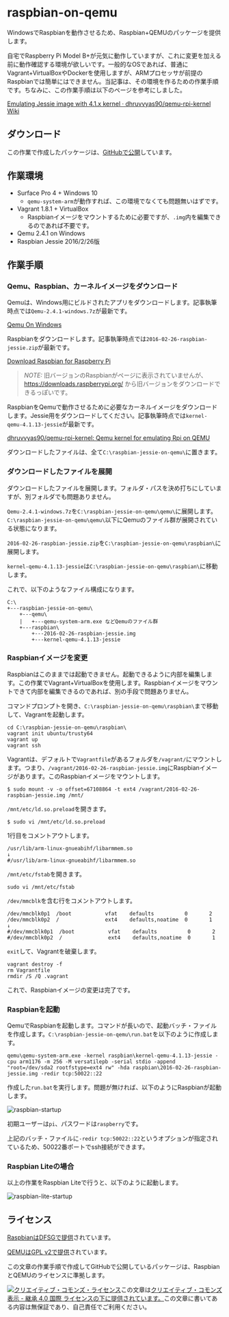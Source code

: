 # raspbian-on-qemu

WindowsでRaspbianを動作させるため、Raspbian+QEMUのパッケージを提供します。

自宅でRaspberry Pi Model B+が元気に動作していますが、これに変更を加える前に動作確認する環境が欲しいです。一般的なOSであれば、普通にVagrant+VirtualBoxやDockerを使用しますが、ARMプロセッサが前提のRaspbianでは簡単にはできません。当記事は、その環境を作るための作業手順です。ちなみに、この作業手順は以下のページを参考にしました。

[Emulating Jessie image with 4.1.x kernel · dhruvvyas90/qemu-rpi-kernel Wiki](https://github.com/dhruvvyas90/qemu-rpi-kernel/wiki/Emulating-Jessie-image-with-4.1.x-kernel)

## ダウンロード

この作業で作成したパッケージは、[GitHubで公開](https://github.com/u6k/raspbian-on-qemu/releases/tag/20160307-raspbian-jessie-on-qemu)しています。

## 作業環境

* Surface Pro 4 + Windows 10
    * `qemu-system-arm`が動作すれば、この環境でなくても問題無いはずです。
* Vagrant 1.8.1 + VirtualBox
    * Raspbianイメージをマウントするために必要ですが、`.img`内を編集できるのであれば不要です。
* Qemu 2.4.1 on Windows
* Raspbian Jessie 2016/2/26版

## 作業手順

### Qemu、Raspbian、カーネルイメージをダウンロード

Qemuは、Windows用にビルドされたアプリをダウンロードします。記事執筆時点では`Qemu-2.4.1-windows.7z`が最新です。

[Qemu On Windows](http://lassauge.free.fr/qemu/)

Raspbianをダウンロードします。記事執筆時点では`2016-02-26-raspbian-jessie.zip`が最新です。

[Download Raspbian for Raspberry Pi](https://www.raspberrypi.org/downloads/raspbian/)

> *NOTE:* 旧バージョンのRaspbianがページに表示されていませんが、 https://downloads.raspberrypi.org/ から旧バージョンをダウンロードできるっぽいです。

RaspbianをQemuで動作させるために必要なカーネルイメージをダウンロードします。Jessie用をダウンロードしてください。記事執筆時点では`kernel-qemu-4.1.13-jessie`が最新です。

[dhruvvyas90/qemu-rpi-kernel: Qemu kernel for emulating Rpi on QEMU](https://github.com/dhruvvyas90/qemu-rpi-kernel)

ダウンロードしたファイルは、全て`C:\raspbian-jessie-on-qemu\`に置きます。

### ダウンロードしたファイルを展開

ダウンロードしたファイルを展開します。フォルダ・パスを決め打ちにしていますが、別フォルダでも問題ありません。

`Qemu-2.4.1-windows.7z`を`C:\raspbian-jessie-on-qemu\qemu\`に展開します。`C:\raspbian-jessie-on-qemu\qemu\`以下にQemuのファイル群が展開されている状態になります。

`2016-02-26-raspbian-jessie.zip`を`C:\raspbian-jessie-on-qemu\raspbian\`に展開します。

`kernel-qemu-4.1.13-jessie`は`C:\raspbian-jessie-on-qemu\raspbian\`に移動します。

これで、以下のようなファイル構成になります。

```
C:\
+---raspbian-jessie-on-qemu\
    +---qemu\
    |   +---qemu-system-arm.exe などQemuのファイル群
    +---raspbian\
        +---2016-02-26-raspbian-jessie.img
        +---kernel-qemu-4.1.13-jessie
```

### Raspbianイメージを変更

Raspbianはこのままでは起動できません。起動できるように内部を編集します。この作業でVagrant+VirtualBoxを使用します。Raspbianイメージをマウントできて内部を編集できるのであれば、別の手段で問題ありません。

コマンドプロンプトを開き、`C:\raspbian-jessie-on-qemu\raspbian\`まで移動して、Vagrantを起動します。

```
cd C:\raspbian-jessie-on-qemu\raspbian\
vagrant init ubuntu/trusty64
vagrant up
vagrant ssh
```

Vagrantは、デフォルトで`Vagrantfile`があるフォルダを`/vagrant/`にマウントします。つまり、`/vagrant/2016-02-26-raspbian-jessie.img`にRaspbianイメージがあります。このRaspbianイメージをマウントします。

```
$ sudo mount -v -o offset=67108864 -t ext4 /vagrant/2016-02-26-raspbian-jessie.img /mnt/
```

`/mnt/etc/ld.so.preload`を開きます。

```
$ sudo vi /mnt/etc/ld.so.preload
```

1行目をコメントアウトします。

```
/usr/lib/arm-linux-gnueabihf/libarmmem.so
↓
#/usr/lib/arm-linux-gnueabihf/libarmmem.so
```

`/mnt/etc/fstab`を開きます。

```
sudo vi /mnt/etc/fstab
```

`/dev/mmcblk`を含む行をコメントアウトします。

```
/dev/mmcblk0p1  /boot           vfat    defaults          0       2
/dev/mmcblk0p2  /               ext4    defaults,noatime  0       1
↓
#/dev/mmcblk0p1  /boot           vfat    defaults          0       2
#/dev/mmcblk0p2  /               ext4    defaults,noatime  0       1
```

`exit`して、Vagrantを破棄します。

```
vagrant destroy -f
rm Vagrantfile
rmdir /S /Q .vagrant
```

これで、Raspbianイメージの変更は完了です。

### Raspbianを起動

QemuでRaspbianを起動します。コマンドが長いので、起動バッチ・ファイルを作成します。`C:\raspbian-jessie-on-qemu\run.bat`を以下のように作成します。

```
qemu\qemu-system-arm.exe -kernel raspbian\kernel-qemu-4.1.13-jessie -cpu arm1176 -m 256 -M versatilepb -serial stdio -append "root=/dev/sda2 rootfstype=ext4 rw" -hda raspbian\2016-02-26-raspbian-jessie.img -redir tcp:50022::22
```

作成した`run.bat`を実行します。問題が無ければ、以下のようにRaspbianが起動します。

![raspbian-startup](https://github.com/u6k/raspbian-on-qemu/raw/master/doc/img/raspbian-startup.png)

初期ユーザーは`pi`、パスワードは`raspberry`です。

上記のバッチ・ファイルに`-redir tcp:50022::22`というオプションが指定されているため、50022番ポートでssh接続ができます。

### Raspbian Liteの場合

以上の作業をRaspbian Liteで行うと、以下のように起動します。

![raspbian-lite-startup](https://github.com/u6k/raspbian-on-qemu/raw/master/doc/img/raspbian-lite-startup.png)

## ライセンス

[RaspbianはDFSGで提供](https://www.debian.org/legal/licenses/)されています。

[QEMUはGPL v2で提供](http://wiki.qemu.org/License)されています。

この文章の作業手順で作成してGitHubで公開しているパッケージは、RaspbianとQEMUのライセンスに準拠します。

[![クリエイティブ・コモンズ・ライセンス](https://i.creativecommons.org/l/by-sa/4.0/88x31.png)](http://creativecommons.org/licenses/by-sa/4.0/)この文章は[クリエイティブ・コモンズ 表示 - 継承 4.0 国際 ライセンスの下に提供されています。](http://creativecommons.org/licenses/by-sa/4.0/)この文章に書いてある内容は無保証であり、自己責任でご利用ください。

